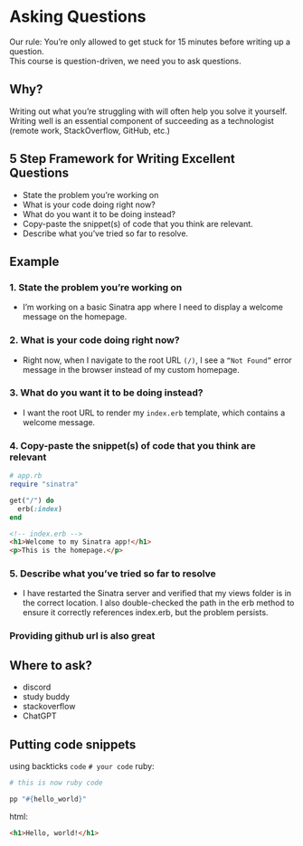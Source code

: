 # Asking Questions
Our rule: You’re only allowed to get stuck for 15 minutes before writing up a question.  
This course is question-driven, we need you to ask questions.

## Why?
Writing out what you’re struggling with will often help you solve it yourself.  
Writing well is an essential component of succeeding as a technologist (remote work, StackOverflow, GitHub, etc.)

## 5 Step Framework for Writing Excellent Questions
- State the problem you’re working on
- What is your code doing right now?
- What do you want it to be doing instead?
- Copy-paste the snippet(s) of code that you think are relevant.
- Describe what you’ve tried so far to resolve.

## Example
### 1. State the problem you’re working on
- I’m working on a basic Sinatra app where I need to display a welcome message on the homepage.

### 2. What is your code doing right now?
- Right now, when I navigate to the root URL `(/)`, I see a `“Not Found”` error message in the browser instead of my custom homepage.

### 3. What do you want it to be doing instead?
- I want the root URL to render my `index.erb` template, which contains a welcome message.

### 4. Copy-paste the snippet(s) of code that you think are relevant
```ruby
# app.rb
require "sinatra"

get("/") do
  erb(:index)
end
```
```html
<!-- index.erb -->
<h1>Welcome to my Sinatra app!</h1>
<p>This is the homepage.</p>
```

### 5. Describe what you’ve tried so far to resolve
- I have restarted the Sinatra server and verified that my views folder is in the correct location. I also double-checked the path in the erb method to ensure it correctly references index.erb, but the problem persists.

### Providing github url is also great

## Where to ask?
- discord
- study buddy
- stackoverflow
- ChatGPT

## Putting code snippets
using backticks `code` ` # your code `
ruby: 
```ruby
# this is now ruby code
```
```ruby
pp "#{hello_world}"
```
html: 
```html
<h1>Hello, world!</h1>
```